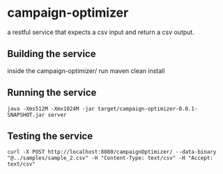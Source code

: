 # campaign-optimizer
a restful service that expects a csv input and return a csv output.

## Building the service
inside the campaign-optimizer/ run 
	maven clean install

## Running the service

	java -Xms512M -Xmx1024M -jar target/campaign-optimizer-0.0.1-SNAPSHOT.jar server

## Testing the service
	
	curl -X POST http://localhost:8080/campaignOptimizer/ --data-binary "@../samples/sample_2.csv" -H "Content-Type: text/csv" -H "Accept: text/csv"

